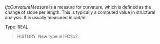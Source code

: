 _IfcCurvatureMeasure_ is a measure for curvature, which is defined as the change of slope per length. This is typically a computed value in structural analysis. It is usually measured in rad/m.

Type: REAL

> HISTORY&nbsp; New type in IFC2x2.
